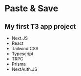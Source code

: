 # Paste & Save

## My first T3 app project
- Next.JS
- React
- Tailwind CSS
- Typescript
- TRPC
- Prisma
- NextAuth.JS